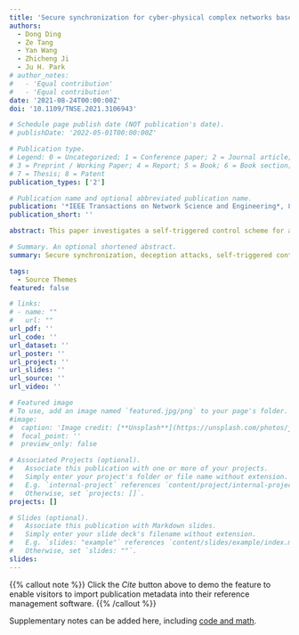 ```yaml
---
title: 'Secure synchronization for cyber-physical complex networks based on self-triggering impulsive control: Static and dynamic method'
authors:
  - Dong Ding
  - Ze Tang
  - Yan Wang
  - Zhicheng Ji
  - Ju H. Park
# author_notes:
#   - 'Equal contribution'
#   - 'Equal contribution'
date: '2021-08-24T00:00:00Z'
doi: '10.1109/TNSE.2021.3106943'

# Schedule page publish date (NOT publication's date).
# publishDate: '2022-05-01T00:00:00Z'

# Publication type.
# Legend: 0 = Uncategorized; 1 = Conference paper; 2 = Journal article;
# 3 = Preprint / Working Paper; 4 = Report; 5 = Book; 6 = Book section;
# 7 = Thesis; 8 = Patent
publication_types: ['2']

# Publication name and optional abbreviated publication name.
publication: '*IEEE Transactions on Network Science and Engineering*, 8(4)'
publication_short: ''

abstract: This paper investigates a self-triggered control scheme for a class of cyber-physical complex networks under deception attacks. The false data generated by attacks in both sensor-to-controller channels and controller-to-actuator channels are assumed to obey the Bernoulli distribution. By jointly combining distributed impulsive control scheme, time-varying impulsive effects and self-triggered strategy, a novel distributed self-triggered impulsive controller is elaborately designed. By integrating the definition of average impulsive gain, the contradiction analysis and Lyapunov stability theorem, sufficient conditions are derived for ensuring the secure synchronization within a given error bound. In addition, for further decreasing the triggering frequency and energy consumption, the advanced dynamic self-triggered criteria are obtained. It is worth mentioning that the updating laws adopted for dynamic self-triggered protocol in this paper is non-monotonic, which benefits to deal with the bounded synchronization. Finally, two numerical simulations are given to illustrate the feasibility of derived results.

# Summary. An optional shortened abstract.
summary: Secure synchronization, deception attacks, self-triggered control, average impulsive gain,  non-monotonic dynamic updating laws.

tags:
  - Source Themes
featured: false

# links:
# - name: ""
#   url: ""
url_pdf: ''
url_code: ''
url_dataset: ''
url_poster: ''
url_project: ''
url_slides: ''
url_source: ''
url_video: ''

# Featured image
# To use, add an image named `featured.jpg/png` to your page's folder.
#image:
#  caption: 'Image credit: [**Unsplash**](https://unsplash.com/photos/jdD8gXaTZsc)'
#  focal_point: ''
#  preview_only: false

# Associated Projects (optional).
#   Associate this publication with one or more of your projects.
#   Simply enter your project's folder or file name without extension.
#   E.g. `internal-project` references `content/project/internal-project/index.md`.
#   Otherwise, set `projects: []`.
projects: []

# Slides (optional).
#   Associate this publication with Markdown slides.
#   Simply enter your slide deck's filename without extension.
#   E.g. `slides: "example"` references `content/slides/example/index.md`.
#   Otherwise, set `slides: ""`.
slides:
---
```


{{% callout note %}}
Click the _Cite_ button above to demo the feature to enable visitors to import publication metadata into their reference management software.
{{% /callout %}}

Supplementary notes can be added here, including [code and math](https://wowchemy.com/docs/content/writing-markdown-latex/).
